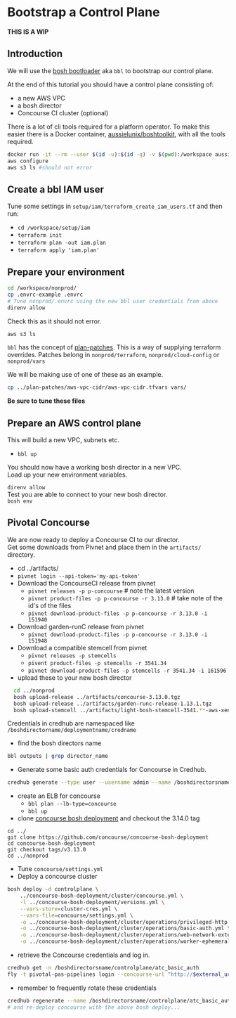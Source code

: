 # Bootstrap a Control Plane

**THIS IS A WIP**

## Introduction

We will use the [bosh bootloader](https://github.com/cloudfoundry/bosh-bootloader) aka `bbl` to bootstrap our control plane.

At the end of this tutorial you should have a control plane consisting of:

* a new AWS VPC
* a bosh director
* Concourse CI cluster (optional)

There is a lot of cli tools required for a platform operator. To make this easier there is a Docker container, [aussielunix/boshtoolkit](https://hub.docker.com/r/aussielunix/boshtoolkit/), with all the tools required.

```bash
docker run -it --rm --user $(id -u):$(id -g) -v $(pwd):/workspace aussielunix/boshtoolkit /bin/bash
aws configure
aws s3 ls #should not error

```

## Create a bbl IAM user

Tune some settings in `setup/iam/terraform_create_iam_users.tf` and then run:
* `cd /workspace/setup/iam`
* `terraform init`
* `terraform plan -out iam.plan`
* `terraform apply 'iam.plan'`

## Prepare your environment

``` bash
cd /workspace/nonprod/
cp .envrc-example .envrc
# Tune nonprod/.envrc using the new bbl user credentials from above
direnv allow
```
Check this as it should not error.

``` bash
aws s3 ls
```

`bbl` has the concept of [plan-patches](https://github.com/cloudfoundry/bosh-bootloader/tree/master/plan-patches). This is a way of supplying terraform overrides. Patches belong in `nonprod/terraform`, `nonprod/cloud-config` or `nonprod/vars`  

We will be making use of one of these as an example.  

``` bash
cp ../plan-patches/aws-vpc-cidr/aws-vpc-cidr.tfvars vars/
```
**Be sure to tune these files**

## Prepare an AWS control plane

This will build a new VPC, subnets etc.  

* `bbl up`

You should now have a working bosh director in a new VPC.  
Load up your new environment variables.  

`direnv allow`  
Test you are able to connect to your new bosh director.  
`bosh env`  

## Pivotal Concourse

We are now ready to deploy a Concourse CI to our director.  
Get some downloads from Pivnet and place them in the `artifacts/` directory.

* cd ../artifacts/
* `pivnet login --api-token='my-api-token'`
* Download the ConcourseCI release from pivnet
  * `pivnet releases -p p-concourse` # note the latest version
  * `pivnet product-files -p p-concourse -r 3.13.0` # take note of the id's of the files
  * `pivnet download-product-files -p p-concourse -r 3.13.0 -i 151940`
* Download garden-runC release from pivnet
  * `pivnet download-product-files -p p-concourse -r 3.13.0 -i 151948`
* Download a compatible stemcell from pivnet
  * `pivnet releases -p stemcells`
  * `pivent product-files -p stemcells -r 3541.34`
  * `pivnet download-product-files -p stemcells -r 3541.34 -i 161596`
* upload these to your new bosh director
```bash
  cd ../nonprod
  bosh upload-release ../artifacts/concourse-3.13.0.tgz
  bosh upload-release ../artifacts/garden-runc-release-1.13.1.tgz
  bosh upload-stemcell ../artifacts/light-bosh-stemcell-3541.**-aws-xen-hvm-ubuntu-trusty-go_agent.tgz
```

Credentials in credhub are namespaced like `/boshdirectorname/deploymentname/credname`

* find the bosh directors name
```bash
bbl outputs | grep director_name
```
* Generate some basic auth credentials for Concourse in Credhub.
```bash
credhub generate --type user --username admin --name /boshdirectorsname/controlplane/atc_basic_auth
```
* create an ELB for concourse
  * `bbl plan --lb-type=concourse`
  * `bbl up`
* clone [concourse bosh deployment](https://github.com/concourse/concourse-bosh-deployment) and checkout the 3.14.0 tag
```
cd ../
git clone https://github.com/concourse/concourse-bosh-deployment
cd concourse-bosh-deployment
git checkout tags/v3.13.0
cd ../nonprod
```
* Tune `concourse/settings.yml`
* Deploy a concourse cluster
```bash
bosh deploy -d controlplane \
	../concourse-bosh-deployment/cluster/concourse.yml \
	-l ../concourse-bosh-deployment/versions.yml \
	--vars-store=cluster-cres.yml \
	--vars-file=concourse/settings.yml \
	-o ../concourse-bosh-deployment/cluster/operations/privileged-http.yml \
	-o ../concourse-bosh-deployment/cluster/operations/basic-auth.yml \
	-o ../concourse-bosh-deployment/cluster/operations/web-network-extension.yml \
	-o ../concourse-bosh-deployment/cluster/operations/worker-ephemeral-disk.yml
```
* retrieve the Concourse credentials and log in.
```bash
credhub get -n /boshdirectorsname/controlplane/atc_basic_auth
fly -t pivotal-pas-pipelines login --concourse-url "http://$external_url"
```
* remember to frequently rotate these credentials
```bash
credhub regenerate --name /boshdirectorsname/controlplane/atc_basic_auth
# and re-deploy concourse with the above bosh deploy...
```

